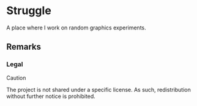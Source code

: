 # Struggle

A place where I work on random graphics experiments.

## Remarks

### Legal

> [!CAUTION]
> The project is not shared under a specific license. As such, redistribution without further notice is prohibited.

[mimalloc]: https://github.com/microsoft/mimalloc
